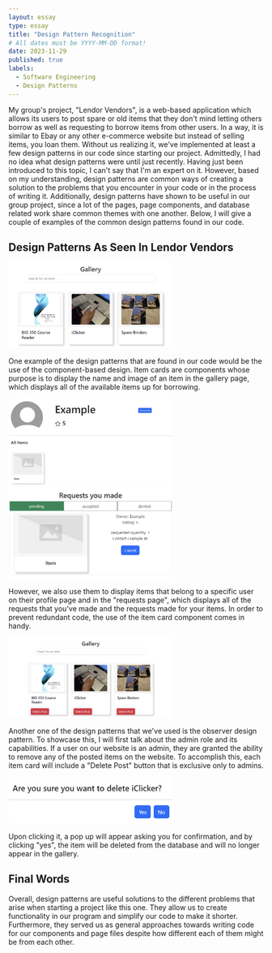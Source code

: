 ```yaml
---
layout: essay
type: essay
title: "Design Pattern Recognition"
# All dates must be YYYY-MM-DD format!
date: 2023-11-29
published: true
labels:
  - Software Engineering
  - Design Patterns
---
```


My group's project, "Lendor Vendors", is a web-based application which allows its users to post spare or old items that they don't mind letting others borrow as well as requesting to borrow items from other users. In a way, it is similar to Ebay or any other e-commerce website but instead of selling items, you loan them. Without us realizing it, we've implemented at least a few design patterns in our code since starting our project. Admittedly, I had no idea what design patterns were until just recently. Having just been introduced to this topic, I can't say that I'm an expert on it. However, based on my understanding, design patterns are common ways of creating a solution to the problems that you encounter in your code or in the process of writing it. Additionally, design patterns have shown to be useful in our group project, since a lot of the pages, page components, and database related work share common themes with one another. Below, I will give a couple of examples of the common design patterns found in our code.

## Design Patterns As Seen In Lendor Vendors

<img width="325px" src="../img/gallery3.png">

One example of the design patterns that are found in our code would be the use of the component-based design. Item cards are components whose purpose is to display the name and image of an item in the gallery page, which displays all of the available items up for borrowing. 

<img width="325px" src="../img/profilepage.png">
<img width="325px" src="../img/requestspage.png">

However, we also use them to display items that belong to a specific user on their profile page and in the "requests page", which displays all of the requests that you've made and the requests made for your items. In order to prevent redundant code, the use of the item card component comes in handy.

<img width="325px" src="../img/gallery1.png">

Another one of the design patterns that we've used is the observer design pattern. To showcase this, I will first talk about the admin role and its capabilities. If a user on our website is an admin, they are granted the ability to remove any of the posted items on the website. To accomplish this, each item card will include a "Delete Post" button that is exclusive only to admins. 

<img width="325px" src="../img/popup.png">

Upon clicking it, a pop up will appear asking you for confirmation, and by clicking "yes", the item will be deleted from the database and will no longer appear in the gallery.

## Final Words

Overall, design patterns are useful solutions to the different problems that arise when starting a project like this one. They allow us to create functionality in our program and simplify our code to make it shorter. Furthermore, they served us as general approaches towards writing code for our components and page files despite how different each of them might be from each other.
